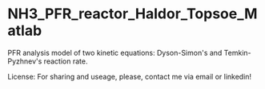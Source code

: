 # NH3_PFR_reactor_Haldor_Topsoe_Matlab

PFR analysis model of two kinetic equations: Dyson-Simon's and Temkin-Pyzhnev's reaction rate.

License: For sharing and useage, please, contact me via email or linkedin!
